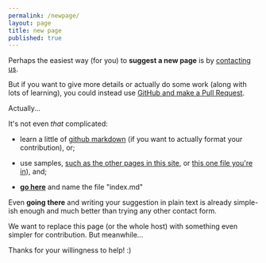 ```yaml
---
permalink: /newpage/
layout: page
title: new page
published: true
---
```


Perhaps the easiest way (for you) to **suggest a new page** is by [contacting us](/contact).

But if you want to give more details or actually do some work (along with lots of learning), you could instead use [GitHub and make a Pull Request](https://help.github.com/articles/creating-new-files/).

Actually...

It's not even *that* complicated:

- learn a little of [github markdown](https://guides.github.com/features/mastering-markdown/) (if you want to actually format your contribution), or;
- use samples, [such as the other pages in this site](https://github.com/cregox/cregox.github.io), or [this one file you're in](https://github.com/cregox/cregox.github.io/blob/master/newpage/index.md)), and;

- [**go here**](https://github.com/cregox/cregox.github.io/new/master/[jesus]) and name the file "index.md"

Even **going there** and writing your suggestion in plain text is already simple-ish enough and much better than trying any other contact form.

We want to replace this page (or the whole host) with something even simpler for contribution. But meanwhile...

Thanks for your willingness to help! :)

<script>
function getParameterByName(name, url) {
    if (!url) {
      url = window.location.href;
    }
    name = name.replace(/[\[\]]/g, "\\$&");
    var regex = new RegExp("[?&]" + name + "(=([^&#]*)|&|#|$)"),
        results = regex.exec(url);
    if (!results) return null;
    if (!results[2]) return '';
    return decodeURIComponent(results[2].replace(/\+/g, " "));
}
document.querySelectorAll('a[href*="[jesus]"]').forEach(function(item){
  item.href = item.href.replace('[jesus]', getParameterByName('a'));
})
</script>
